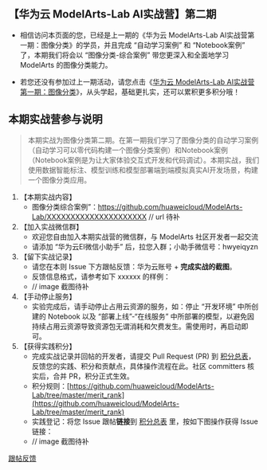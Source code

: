 ## 【华为云 ModelArts-Lab AI实战营】第二期

- 相信访问本页面的您，已经是上一期的《华为云 ModelArts-Lab AI实战营第一期：图像分类》的学员，并且完成 “自动学习案例” 和 “Notebook案例” 了，本期我们将会以 “图像分类-综合案例” 带您更深入和全面地学习 ModelArts 的图像分类能力。

- 若您还没有参加过上一期活动，请您点击《[华为云 ModelArts-Lab AI实战营第一期：图像分类](https://github.com/huaweicloud/ModelArts-Lab/issues/49)》，从头学起，基础更扎实，还可以累积更多积分哦！

## 本期实战营参与说明

> 本期实战为图像分类第二期。在第一期我们学习了图像分类的自动学习案例（自动学习可以零代码构建一个图像分类案例）和Notebook案例（Notebook案例是为让大家体验交互式开发和代码调试）。本期实战，我们使用数据智能标注、模型训练和模型部署端到端模拟真实AI开发场景，构建一个图像分类应用。

1. 【本期实战内容】
	- 图像分类综合案例”：https://github.com/huaweicloud/ModelArts-Lab/XXXXXXXXXXXXXXXXXXXXX // url 待补
2. 【加入实战微信群】
	- 欢迎您自由加入本期实战营的微信群，与 ModelArts 社区开发者一起交流
	- 请添加 “华为云EI微信小助手” 后，拉您入群；小助手微信号：hwyeiqyzn
3. 【留下实战记录】
	- 请您在本则 Issue 下方跟帖反馈：华为云账号 + <b>完成实战的截图</b>。
	- 反馈信息格式，请参考如下 xxxxxx 的样例：
	- // image 截图待补
4. 【手动停止服务】
	- 实验完成后，请手动停止占用云资源的服务，如：停止 “开发环境” 中所创建的 Notebook 以及 “部署上线”-“在线服务” 中所部署的模型，以避免因持续占用云资源导致资源包无谓消耗和欠费发生。需使用时，再启动即可。
5. 【获得实践积分】
	- 完成实战记录并回帖的开发者，请提交 Pull Request (PR) 到 [积分总表](https://github.com/huaweicloud/ModelArts-Lab/blob/master/merit_rank/all_ranking.md)，反馈您的实践、积分和贡献点，具体操作流程在此。社区 committers 核实后，合并 PR，积分正式生效。
	- 积分规则：[https://github.com/huaweicloud/ModelArts-Lab/tree/master/merit_rank](https://github.com/huaweicloud/ModelArts-Lab/tree/master/merit_rank)
	- 实践登记：将您 Issue 跟帖<b>链接</b>到 [积分总表](https://github.com/huaweicloud/ModelArts-Lab/blob/master/merit_rank/all_ranking.md) 里，按如下图操作获得 Issue 链接：
	- // image 截图待补


[跟帖反馈](https://github.com/huaweicloud/ModelArts-Lab/issues/49#new_comment_field)
